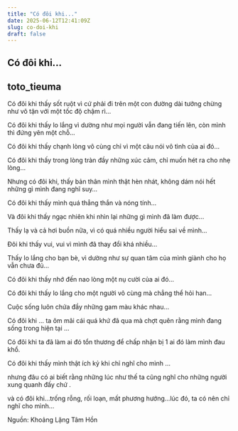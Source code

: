 ```yaml
---
title: "Có đôi khi..."
date: 2025-06-12T12:41:09Z
slug: co-doi-khi
draft: false
---
```


## Có đôi khi...

## toto_tieuma

Có đôi khi thấy sốt ruột vì cứ phải đi trên một con đường dài tưởng chừng như vô tận với một tốc độ chậm rì…

Có đôi khi thấy lo lắng vì dường như mọi người vẫn đang tiến lên, còn mình thì đứng yên một chỗ…

Có đôi khi thấy chạnh lòng vô cùng chỉ vì một câu nói vô tình của ai đó…

Có đôi khi thấy trong lòng tràn đầy những xúc cảm, chỉ muốn hét ra cho nhẹ lòng…

Nhưng có đôi khi, thấy bản thân mình thật hèn nhát, không dám nói hết những gì mình đang nghĩ suy…

Có đôi khi thấy mình quá thẳng thắn và nóng tính…





Và đôi khi thấy ngạc nhiên khi nhìn lại những gì mình đã làm được…

Thấy lạ và cả hơi buồn nữa, vì có quá nhiều người hiểu sai về mình…

Đôi khi thấy vui, vui vì mình đã thay đổi khá nhiều…

Thấy lo lắng cho bạn bè, vì dường như sự quan tâm của mình giành cho họ vẫn chưa đủ…





Có đôi khi thấy nhớ đến nao lòng một nụ cười của ai đó…

Có đôi khi thấy lo lắng cho một người vô cùng mà chẳng thể hỏi han…

Cuộc sống luôn chứa đầy những gam màu khác nhau…




 Có đôi khi ... ta ôm mãi cái quá khứ đã qua mà chợt quên rằng mình đang sống trong hiện tại ...

Có đôi khi ta đã làm ai đó tổn thương để chấp nhận bị 1 ai đó làm mình đau khổ.

Có đôi khi thấy mình thật ích kỷ khi chỉ nghĩ cho mình ...

nhưng đâu có ai biết rằng những lúc như thế ta cũng nghĩ cho những người xung quanh đấy chứ .



 
và có đôi khi...trống rỗng, rối loạn, mất phương hướng...lúc đó, ta có nên chỉ nghĩ cho mình...
 
Nguồn: Khoảng Lặng Tâm Hồn